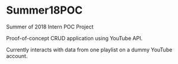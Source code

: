 # Summer18POC
Summer of 2018 Intern POC Project

Proof-of-concept CRUD application using YouTube API.

Currently interacts with data from one playlist on a dummy YouTube account.

